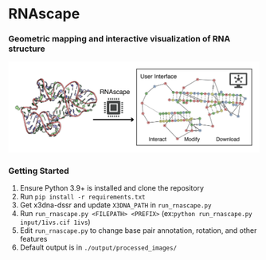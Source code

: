 # RNAscape
### Geometric mapping and interactive visualization of RNA structure
![What is this](graphical_abstract_no_transparent.png)
### Getting Started
1. Ensure Python 3.9+ is installed and clone the repository
2. Run `pip install -r requirements.txt`
3. Get x3dna-dssr and update `X3DNA_PATH` in `run_rnascape.py`
4. Run `run_rnascape.py <FILEPATH> <PREFIX>` (ex:`python run_rnascape.py input/1ivs.cif 1ivs`)
5. Edit `run_rnascape.py` to change base pair annotation, rotation, and other features
6. Default output is in `./output/processed_images/`
